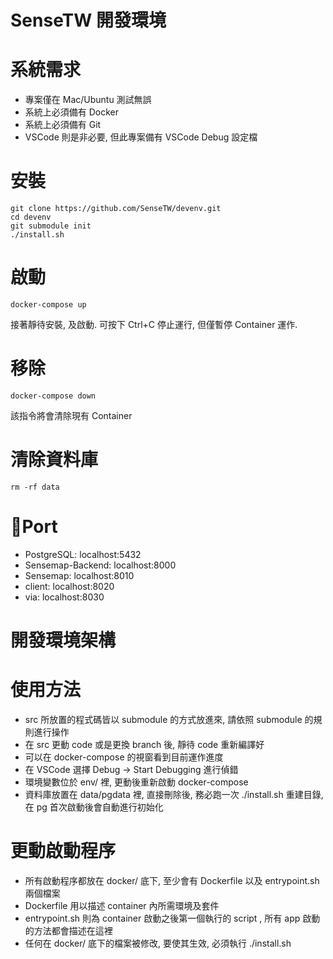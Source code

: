 SenseTW 開發環境
===================

# 系統需求
* 專案僅在 Mac/Ubuntu 測試無誤 
* 系統上必須備有 Docker
* 系統上必須備有 Git
* VSCode 則是非必要, 但此專案備有 VSCode Debug 設定檔

# 安裝
```
git clone https://github.com/SenseTW/devenv.git
cd devenv
git submodule init
./install.sh
```

# 啟動
```
docker-compose up
```
接著靜待安裝, 及啟動. 可按下 Ctrl+C 停止運行, 但僅暫停 Container 運作.

# 移除
```
docker-compose down
```
該指令將會清除現有 Container

# 清除資料庫
```
rm -rf data
```

# Port
- PostgreSQL: localhost:5432
- Sensemap-Backend: localhost:8000
- Sensemap: localhost:8010
- client: localhost:8020
- via: localhost:8030

# 開發環境架構

# 使用方法
- src 所放置的程式碼皆以 submodule 的方式放進來, 請依照 submodule 的規則進行操作
- 在 src 更動 code 或是更換 branch 後, 靜待 code 重新編譯好
- 可以在 docker-compose 的視窗看到目前運作進度
- 在 VSCode 選擇 Debug -> Start Debugging 進行偵錯
- 環境變數位於 env/ 裡, 更動後重新啟動 docker-compose
- 資料庫放置在 data/pgdata 裡, 直接刪除後, 務必跑一次 ./install.sh 重建目錄, 在 pg 首次啟動後會自動進行初始化

# 更動啟動程序
- 所有啟動程序都放在 docker/ 底下, 至少會有 Dockerfile 以及 entrypoint.sh 兩個檔案
- Dockerfile 用以描述 container 內所需環境及套件
- entrypoint.sh 則為 container 啟動之後第一個執行的 script , 所有 app 啟動的方法都會描述在這裡
- 任何在 docker/ 底下的檔案被修改, 要使其生效, 必須執行 ./install.sh 
